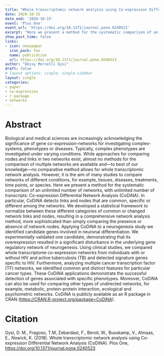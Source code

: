 ```yaml
---
title: "Whole transcriptomic network analysis using Co-expression Differential Network Analysis (CoDiNA)"
date: 2020-10-15
date_end: '2020-10-15'
event: 'Plos One'
event_url: 'https://doi.org/10.1371/journal.pone.0240523'
excerpt: "Here we present a method for the systematic comparison of an unlimited number of networks, with unlimited number of transcripts: Co-expression Differential Network Analysis (CoDiNA)."
show_post_time: false
links:
- icon: newspaper
  icon_pack: fas
  name: publication
  url: https://doi.org/10.1371/journal.pone.0240523
author: "Deisy Morselli Gysi"
draft: false
# layout options: single, single-sidebar
layout: single
categories:
- paper
- co-expression
- r package
- networks
---
```


# Abstract
Biological and medical sciences are increasingly acknowledging the significance of gene co-expression-networks for investigating complex-systems, phenotypes or diseases. Typically, complex phenotypes are investigated under varying conditions. While approaches for comparing nodes and links in two networks exist, almost no methods for the comparison of multiple networks are available and—to best of our knowledge—no comparative method allows for whole transcriptomic network analysis. However, it is the aim of many studies to compare networks of different conditions, for example, tissues, diseases, treatments, time points, or species. Here we present a method for the systematic comparison of an unlimited number of networks, with unlimited number of transcripts: Co-expression Differential Network Analysis (CoDiNA). In particular, CoDiNA detects links and nodes that are common, specific or different among the networks. We developed a statistical framework to normalize between these different categories of common or changed network links and nodes, resulting in a comprehensive network analysis method, more sophisticated than simply comparing the presence or absence of network nodes. Applying CoDiNA to a neurogenesis study we identified candidate genes involved in neuronal differentiation. We experimentally validated one candidate, demonstrating that its overexpression resulted in a significant disturbance in the underlying gene regulatory network of neurogenesis. Using clinical studies, we compared whole transcriptome co-expression networks from individuals with or without HIV and active tuberculosis (TB) and detected signature genes specific to HIV. Furthermore, analyzing multiple cancer transcription factor (TF) networks, we identified common and distinct features for particular cancer types. These CoDiNA applications demonstrate the successful detection of genes associated with specific phenotypes. Moreover, CoDiNA can also be used for comparing other types of undirected networks, for example, metabolic, protein-protein interaction, ecological and psychometric networks. CoDiNA is publicly available as an R package in CRAN (https://CRAN.R-project.org/package=CoDiNA).

# Citation

Gysi, D. M., Fragoso, T.M, Zebardast, F., Beroli, W., Busskamp, V.,  Almaas, E., Nowick, K. (2018). Whole transcriptomic network analysis using Co-expression Differential Network Analysis (CoDiNA). Plos One, https://doi.org/10.1371/journal.pone.0240523
